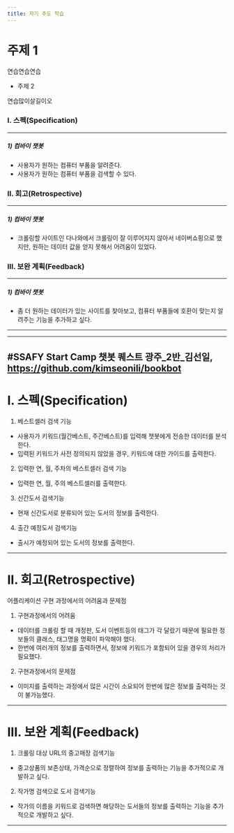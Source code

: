 ```yaml
---
title: 자기 주도 학습
---
```


# 주제 1

연습연습연습

* 주제 2

연습많이살길이오


### Ⅰ. 스펙(Specification)

------

##### 1) 컴바이 챗봇

  - 사용자가 원하는 컴퓨터 부품을 알려준다.
  - 사용자가 원하는 컴퓨터 부품을 검색할 수 있다.


### Ⅱ. 회고(Retrospective)

------

##### 1) 컴바이 챗봇
  - 크롤링할 사이트인 다나와에서 크롤링이 잘 이루어지지 않아서 네이버쇼핑으로 했지만, 원하는 데이터 값을 얻지 못해서 어려움이 있었다.

### Ⅲ. 보완 계획(Feedback)

------

##### 1) 컴바이 챗봇
  - 좀 더 원하는 데이터가 있는 사이트를 찾아보고, 컴퓨터 부품들에 호환이 맞는지 알려주는 기능을 추가하고 싶다.

-----

-----
#SSAFY Start Camp 챗봇 퀘스트
광주_2반_김선일, https://github.com/kimseonili/bookbot
---
# I. 스펙(Specification)
1. 베스트셀러 검색 기능
* 사용자가 키워드(월간베스트, 주간베스트)를 입력해 챗봇에게 전송한 데이터를 분석한다.
* 입력된 키워드가 사전 정의되지 않았을 경우, 키워드에 대한 가이드를 출력한다.
2. 입력한 연, 월, 주차의 베스트셀러 검색 기능
* 입력한 연, 월, 주의 베스트셀러를 출력한다.
3. 신간도서 검색기능
* 현재 신간도서로 분류되어 있는 도서의 정보를 출력한다.
4. 출간 예정도서 검색기능
* 출시가 예정되어 있는 도서의 정보를 출력한다.
---
# II. 회고(Retrospective)
어플리케이션 구현 과정에서의 어려움과 문제점
1. 구현과정에서의 어려움
* 데이터를 크롤링 할 때 개정판, 도서 이벤트등의 태그가 각 달랐기 때문에 필요한 정보들의 클래스, 태그명을 명확이 파악해야 했다.
* 한번에 여러개의 정보를 출력하면서, 정보에 키워드가 포함되어 있을 경우의 처리가 필요했다.
2. 구현과정에서의 문제점
* 이미지를 출력하는 과정에서 많은 시간이 소요되어 한번에 많은 정보를 출력하는 것이 불가능했다.
---
# III. 보완 계획(Feedback)
1. 크롤링 대상 URL의 중고매장 검색기능
* 중고상품의 보존상태, 가격순으로 정렬하여 정보를 출력하는 기능을 추가적으로 개발하고 싶다.
2. 작가명 검색으로 도서 검색기능
* 작가의 이름을 키워드로 검색하면 해당하는 도서들의 정보를 출력하는 기능을 추가적으로 개발하고 싶다.
---
